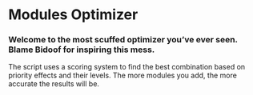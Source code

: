 # Modules Optimizer
### Welcome to the most scuffed optimizer you’ve ever seen. Blame Bidoof for inspiring this mess.
The script uses a scoring system to find the best combination based on priority effects and their levels. The more modules you add, the more accurate the results will be.
